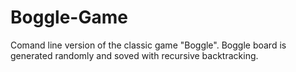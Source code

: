 # Boggle-Game
 
Comand line version of the classic game "Boggle". Boggle board is generated randomly and soved with recursive backtracking. 
